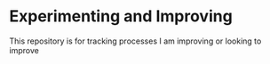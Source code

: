 # Experimenting and Improving
This repository is for tracking processes I am improving or looking to improve
